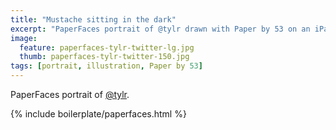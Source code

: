 ```yaml
---
title: "Mustache sitting in the dark"
excerpt: "PaperFaces portrait of @tylr drawn with Paper by 53 on an iPad."
image: 
  feature: paperfaces-tylr-twitter-lg.jpg
  thumb: paperfaces-tylr-twitter-150.jpg
tags: [portrait, illustration, Paper by 53]
---
```


PaperFaces portrait of [@tylr](http://twitter.com/tylr).

{% include boilerplate/paperfaces.html %}